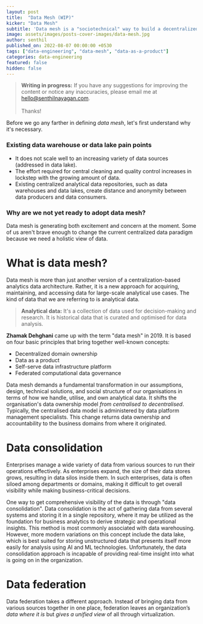 ```yaml
---
layout: post
title:  "Data Mesh (WIP)"
kicker: "Data Mesh"
subtitle: 'Data mesh is a "sociotechnical" way to build a decentralized data architecture that enables domain teams to do cross-domain data analysis on their own.'
image: assets/images/posts-cover-images/data-mesh.jpg
author: senthil
published_on: 2022-08-07 00:00:00 +0530
tags: ["data-engineering", "data-mesh", "data-as-a-product"]
categories: data-engineering
featured: false
hidden: false
---
```


> **Writing in progress:** If you have any suggestions for improving the content or notice any inaccuracies, please email me at [hello@senthilnayagan.com](mailto:hello@senthilnayagan.com).<br/><br/>Thanks!

Before we go any farther in defining *data mesh*, let's first understand why it's necessary.

### Existing data warehouse or data lake pain points

- It does not scale well to an increasing variety of data sources (addressed in data lake).
- The effort required for central cleaning and quality control increases in lockstep with the growing amount of data.
- Existing centralized analytical data repositories, such as data warehouses and data lakes, create distance and anonymity between data producers and data consumers.

### Why are we not yet ready to adopt data mesh? 

Data mesh is generating both excitement and concern at the moment. Some of us aren't brave enough to change the current centralized data paradigm because we need a holistic view of data.

# What is data mesh?

Data mesh is more than just another version of a centralization-based analytics data architecture. Rather, it is a new approach for acquiring, maintaining, and accessing data for large-scale analytical use cases. The kind of data that we are referring to is analytical data.

> **Analytical data:** It's a collection of data used for decision-making and research. It is historical data that is curated and optimised for data analysis.

**Zhamak Dehghani** came up with the term "data mesh" in 2019. It is based on four basic principles that bring together well-known concepts:

- Decentralized domain ownership
- Data as a product
- Self-serve data infrastructure platform
- Federated computational data governance

Data mesh demands a fundamental transformation in our assumptions, design, technical solutions, and social structure of our organisations in terms of how we handle, utilise, and own analytical data. It shifts the organisation's data ownership model *from centralised to decentralised*. Typically, the centralised data model is administered by data platform management specialists. This change returns data ownership and accountability to the business domains from where it originated.

# Data consolidation

Enterprises manage a wide variety of data from various sources to run their operations effectively. As enterprises expand, the size of their data stores grows, resulting in data silos inside them. In such enterprises, data is often siloed among departments or domains, making it difficult to get overall visibility while making business-critical decisions.

One way to get comprehensive visibility of the data is through "data consolidation". Data consolidation is the act of gathering data from several systems and storing it in a single repository, where it may be utilized as the foundation for business analytics to derive strategic and operational insights. This method is most commonly associated with data warehousing. However, more modern variations on this concept include the data lake, which is best suited for storing unstructured data that presents itself more easily for analysis using AI and ML technologies. Unfortunately, the data consolidation approach is incapable of providing real-time insight into what is going on in the organization.

# Data federation

Data federation takes a different approach. Instead of bringing data from various sources together in one place, federation leaves an organization’s *data where it is* but *gives a unified view* of all through virtualization.